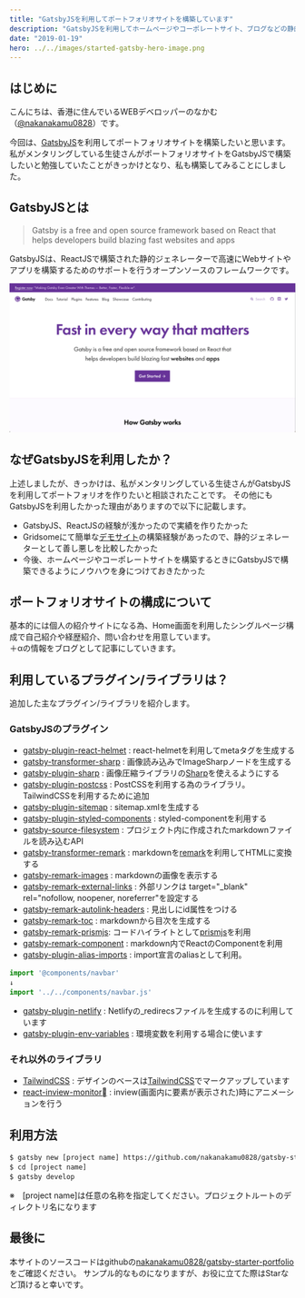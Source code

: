 ```yaml
---
title: "GatsbyJSを利用してポートフォリオサイトを構築しています"
description: "GatsbyJSを利用してホームページやコーポレートサイト、ブログなどの静的サイトが構築できるようにまずはポートフォリオサイトを作ってみた"
date: "2019-01-19"
hero: ../../images/started-gatsby-hero-image.png
---
```


## はじめに

こんにちは、香港に住んでいるWEBデベロッパーのなかむ（[@nakanakamu0828](https://twitter.com/nakanakamu0828)）です。

今回は、[GatsbyJS](https://www.gatsbyjs.org/)を利用してポートフォリオサイトを構築したいと思います。
私がメンタリングしている生徒さんがポートフォリオサイトをGatsbyJSで構築したいと勉強していたことがきっかけとなり、私も構築してみることにしました。

## GatsbyJSとは

> Gatsby is a free and open source framework based on React that helps developers build blazing fast websites and apps

GatsbyJSは、ReactJSで構築された静的ジェネレーターで高速にWebサイトやアプリを構築するためのサポートを行うオープンソースのフレームワークです。

![GatsbyJSとは](../../images/gatsby-site-home.png)


## なぜGatsbyJSを利用したか？
上述しましたが、きっかけは、私がメンタリングしている生徒さんがGatsbyJSを利用してポートフォリオを作りたいと相談されたことです。
その他にもGatsbyJSを利用したかった理由がありますので以下に記載します。

- GatsbyJS、ReactJSの経験が浅かったので実績を作りたかった
- Gridsomeにて簡単な[デモサイト](https://gridsome-starter-site.netlify.com/)の構築経験があったので、静的ジェネレーターとして善し悪しを比較したかった
- 今後、ホームページやコーポレートサイトを構築するときにGatsbyJSで構築できるようにノウハウを身につけておきたかった


## ポートフォリオサイトの構成について
基本的には個人の紹介サイトになる為、Home画面を利用したシングルページ構成で自己紹介や経歴紹介、問い合わせを用意しています。  
＋αの情報をブログとして記事にしていきます。


## 利用しているプラグイン/ライブラリは？
追加した主なプラグイン/ライブラリを紹介します。

### GatsbyJSのプラグイン
- [gatsby-plugin-react-helmet](https://www.gatsbyjs.org/packages/gatsby-plugin-react-helmet/) : react-helmetを利用してmetaタグを生成する
- [gatsby-transformer-sharp](https://www.gatsbyjs.org/packages/gatsby-transformer-sharp/) : 画像読み込みでImageSharpノードを生成する
- [gatsby-plugin-sharp](https://www.gatsbyjs.org/packages/gatsby-plugin-sharp/) : 画像圧縮ライブラリの[Sharp](https://github.com/lovell/sharp)を使えるようにする
- [gatsby-plugin-postcss](https://www.gatsbyjs.org/packages/gatsby-plugin-postcss/) : PostCSSを利用する為のライブラリ。TailwindCSSを利用するために追加
- [gatsby-plugin-sitemap](https://www.gatsbyjs.org/packages/gatsby-plugin-sitemap/) : sitemap.xmlを生成する
- [gatsby-plugin-styled-components](https://www.gatsbyjs.org/packages/gatsby-plugin-styled-components/) : styled-componentを利用する
- [gatsby-source-filesystem](https://www.gatsbyjs.org/packages/gatsby-source-filesystem/) : プロジェクト内に作成されたmarkdownファイルを読み込むAPI
- [gatsby-transformer-remark](https://www.gatsbyjs.org/packages/gatsby-transformer-remark/) : markdownを[remark](https://remark.js.org/)を利用してHTMLに変換する
- [gatsby-remark-images](https://www.gatsbyjs.org/packages/gatsby-remark-images/) : markdownの画像を表示する
- [gatsby-remark-external-links](https://www.gatsbyjs.org/packages/gatsby-remark-external-links/) : 外部リンクは target="_blank" rel="nofollow, noopener, noreferrer"を設定する
- [gatsby-remark-autolink-headers](https://www.gatsbyjs.org/packages/gatsby-remark-autolink-headers/) : 見出しにid属性をつける
- [gatsby-remark-toc](https://www.gatsbyjs.org/packages/gatsby-transformer-remark/) : markdownから目次を生成する
- [gatsby-remark-prismjs](https://www.gatsbyjs.org/packages/gatsby-remark-prismjs/): コードハイライトとして[prismjs](https://prismjs.com/)を利用
- [gatsby-remark-component](https://www.gatsbyjs.org/packages/gatsby-remark-component/) : markdown内でReactのComponentを利用
- [gatsby-plugin-alias-imports](https://www.gatsbyjs.org/packages/gatsby-plugin-alias-imports/) : import宣言のaliasとして利用。

```javascript
import '@components/navbar'
↓
import '../../components/navbar.js'
```

- [gatsby-plugin-netlify](https://www.gatsbyjs.org/packages/gatsby-plugin-netlify/) : Netlifyの_redirecsファイルを生成するのに利用しています
- [gatsby-plugin-env-variables](https://www.gatsbyjs.org/packages/gatsby-plugin-env-variables/) : 環境変数を利用する場合に使います

### それ以外のライブラリ
- [TailwindCSS](https://tailwindcss.com/docs/what-is-tailwind/) : デザインのベースは[TailwindCSS](https://tailwindcss.com/docs/what-is-tailwind/)でマークアップしています
- [react-inview-monitor](https://www.npmjs.com/package/react-inview-monitor) : inview(画面内に要素が表示された)時にアニメーションを行う


## 利用方法

```bash
$ gatsby new [project name] https://github.com/nakanakamu0828/gatsby-starter-portfolio
$ cd [project name]
$ gatsby develop
```
※　[project name]は任意の名称を指定してください。プロジェクトルートのディレクトリ名になります


## 最後に
本サイトのソースコードはgithubの[nakanakamu0828/gatsby-starter-portfolio](https://github.com/nakanakamu0828/gatsby-starter-portfolio) をご確認ください。
サンプル的なものになりますが、お役に立てた際はStarなど頂けると幸いです。

<iframely href="https://github.com/nakanakamu0828/gatsby-starter-portfolio"></iframely>